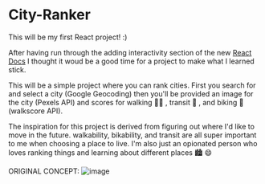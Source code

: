 # City-Ranker

This will be my first React project! :) 

After having run through the adding interactivity section of the new [React Docs](https://beta.reactjs.org/) I thought it woud be a good time for a project to make what I learned stick.

This will be a simple project where you can rank cities. First you search for and select a city (Google Geocoding) then you'll be provided an image for the city (Pexels API) and scores for walking 🚶‍♂️ , transit 🚊 , and biking 🚴  (walkscore API).

The inspiration for this project is derived from figuring out where I'd like to move in the future. walkability, bikability, and transit are all super important to me when choosing a place to live. I'm also just an opionated person who loves ranking things and learning about different places 🏙 😄

ORIGINAL CONCEPT:
![image](https://user-images.githubusercontent.com/75150470/190916434-dfe2173d-7b30-433c-9fb7-2f31c20a701b.png)
